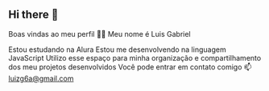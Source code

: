 ## Hi there 👋

Boas vindas ao meu perfil 💙💙
Meu nome é Luis Gabriel

Estou estudando na Alura
Estou me desenvolvendo na linguagem JavaScript
Utilizo esse espaço para minha organização e compartilhamento dos meu projetos desenvolvidos
Você pode entrar em contato comigo 📫
luizg6a@gmail.com

